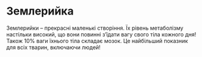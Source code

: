 # Землерийка

Землерийки – прекрасні маленькі створіння. Їх рівень метаболізму настільки
високий, що вони повинні з’їдати вагу свого тіла кожного дня! Також 10% ваги
їхнього тіла складає мозок. Це найбільший показник для всіх тварин, включаючи
людей!
